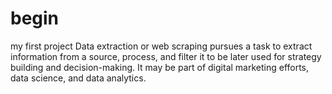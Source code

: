 # begin
my
first
project
Data extraction or web scraping pursues a task to extract information from a source, process, and filter it to be later used for strategy building and decision-making. It may be part of digital marketing efforts, data science, and data analytics. 
